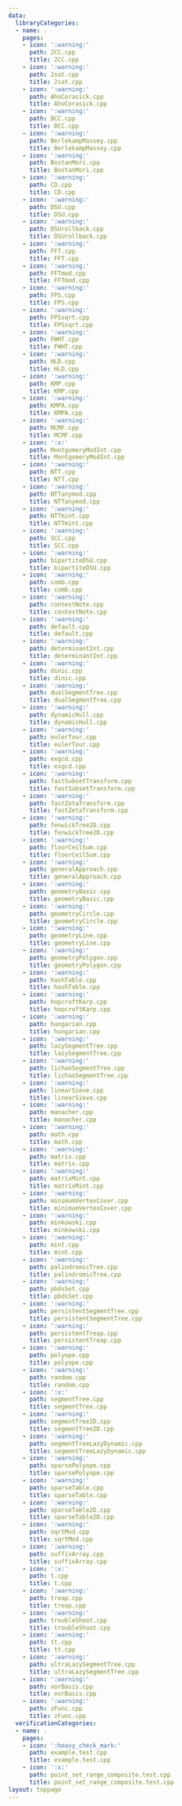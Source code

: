 ```yaml
---
data:
  libraryCategories:
  - name: .
    pages:
    - icon: ':warning:'
      path: 2CC.cpp
      title: 2CC.cpp
    - icon: ':warning:'
      path: 2sat.cpp
      title: 2sat.cpp
    - icon: ':warning:'
      path: AhoCorasick.cpp
      title: AhoCorasick.cpp
    - icon: ':warning:'
      path: BCC.cpp
      title: BCC.cpp
    - icon: ':warning:'
      path: BerlekampMassey.cpp
      title: BerlekampMassey.cpp
    - icon: ':warning:'
      path: BostanMori.cpp
      title: BostanMori.cpp
    - icon: ':warning:'
      path: CD.cpp
      title: CD.cpp
    - icon: ':warning:'
      path: DSU.cpp
      title: DSU.cpp
    - icon: ':warning:'
      path: DSUrollback.cpp
      title: DSUrollback.cpp
    - icon: ':warning:'
      path: FFT.cpp
      title: FFT.cpp
    - icon: ':warning:'
      path: FFTmod.cpp
      title: FFTmod.cpp
    - icon: ':warning:'
      path: FPS.cpp
      title: FPS.cpp
    - icon: ':warning:'
      path: FPSsqrt.cpp
      title: FPSsqrt.cpp
    - icon: ':warning:'
      path: FWHT.cpp
      title: FWHT.cpp
    - icon: ':warning:'
      path: HLD.cpp
      title: HLD.cpp
    - icon: ':warning:'
      path: KMP.cpp
      title: KMP.cpp
    - icon: ':warning:'
      path: KMPA.cpp
      title: KMPA.cpp
    - icon: ':warning:'
      path: MCMF.cpp
      title: MCMF.cpp
    - icon: ':x:'
      path: MontgomeryModInt.cpp
      title: MontgomeryModInt.cpp
    - icon: ':warning:'
      path: NTT.cpp
      title: NTT.cpp
    - icon: ':warning:'
      path: NTTanymod.cpp
      title: NTTanymod.cpp
    - icon: ':warning:'
      path: NTTmint.cpp
      title: NTTmint.cpp
    - icon: ':warning:'
      path: SCC.cpp
      title: SCC.cpp
    - icon: ':warning:'
      path: bipartiteDSU.cpp
      title: bipartiteDSU.cpp
    - icon: ':warning:'
      path: comb.cpp
      title: comb.cpp
    - icon: ':warning:'
      path: contestNote.cpp
      title: contestNote.cpp
    - icon: ':warning:'
      path: default.cpp
      title: default.cpp
    - icon: ':warning:'
      path: determinantInt.cpp
      title: determinantInt.cpp
    - icon: ':warning:'
      path: dinic.cpp
      title: dinic.cpp
    - icon: ':warning:'
      path: dualSegmentTree.cpp
      title: dualSegmentTree.cpp
    - icon: ':warning:'
      path: dynamicHull.cpp
      title: dynamicHull.cpp
    - icon: ':warning:'
      path: eulerTour.cpp
      title: eulerTour.cpp
    - icon: ':warning:'
      path: exgcd.cpp
      title: exgcd.cpp
    - icon: ':warning:'
      path: fastSubsetTransform.cpp
      title: fastSubsetTransform.cpp
    - icon: ':warning:'
      path: fastZetaTransform.cpp
      title: fastZetaTransform.cpp
    - icon: ':warning:'
      path: fenwickTree2D.cpp
      title: fenwickTree2D.cpp
    - icon: ':warning:'
      path: floorCeilSum.cpp
      title: floorCeilSum.cpp
    - icon: ':warning:'
      path: generalApproach.cpp
      title: generalApproach.cpp
    - icon: ':warning:'
      path: geometryBasic.cpp
      title: geometryBasic.cpp
    - icon: ':warning:'
      path: geometryCircle.cpp
      title: geometryCircle.cpp
    - icon: ':warning:'
      path: geometryLine.cpp
      title: geometryLine.cpp
    - icon: ':warning:'
      path: geometryPolygon.cpp
      title: geometryPolygon.cpp
    - icon: ':warning:'
      path: hashTable.cpp
      title: hashTable.cpp
    - icon: ':warning:'
      path: hopcroftKarp.cpp
      title: hopcroftKarp.cpp
    - icon: ':warning:'
      path: hungarian.cpp
      title: hungarian.cpp
    - icon: ':warning:'
      path: lazySegmentTree.cpp
      title: lazySegmentTree.cpp
    - icon: ':warning:'
      path: lichaoSegmentTree.cpp
      title: lichaoSegmentTree.cpp
    - icon: ':warning:'
      path: linearSieve.cpp
      title: linearSieve.cpp
    - icon: ':warning:'
      path: manacher.cpp
      title: manacher.cpp
    - icon: ':warning:'
      path: math.cpp
      title: math.cpp
    - icon: ':warning:'
      path: matrix.cpp
      title: matrix.cpp
    - icon: ':warning:'
      path: matrixMint.cpp
      title: matrixMint.cpp
    - icon: ':warning:'
      path: minimumVertexCover.cpp
      title: minimumVertexCover.cpp
    - icon: ':warning:'
      path: minkowski.cpp
      title: minkowski.cpp
    - icon: ':warning:'
      path: mint.cpp
      title: mint.cpp
    - icon: ':warning:'
      path: palindromicTree.cpp
      title: palindromicTree.cpp
    - icon: ':warning:'
      path: pbdsSet.cpp
      title: pbdsSet.cpp
    - icon: ':warning:'
      path: persistentSegmentTree.cpp
      title: persistentSegmentTree.cpp
    - icon: ':warning:'
      path: persistentTreap.cpp
      title: persistentTreap.cpp
    - icon: ':warning:'
      path: polyope.cpp
      title: polyope.cpp
    - icon: ':warning:'
      path: random.cpp
      title: random.cpp
    - icon: ':x:'
      path: segmentTree.cpp
      title: segmentTree.cpp
    - icon: ':warning:'
      path: segmentTree2D.cpp
      title: segmentTree2D.cpp
    - icon: ':warning:'
      path: segmentTreeLazyDynamic.cpp
      title: segmentTreeLazyDynamic.cpp
    - icon: ':warning:'
      path: sparsePolyope.cpp
      title: sparsePolyope.cpp
    - icon: ':warning:'
      path: sparseTable.cpp
      title: sparseTable.cpp
    - icon: ':warning:'
      path: sparseTable2D.cpp
      title: sparseTable2D.cpp
    - icon: ':warning:'
      path: sqrtMod.cpp
      title: sqrtMod.cpp
    - icon: ':warning:'
      path: suffixArray.cpp
      title: suffixArray.cpp
    - icon: ':x:'
      path: t.cpp
      title: t.cpp
    - icon: ':warning:'
      path: treap.cpp
      title: treap.cpp
    - icon: ':warning:'
      path: troubleShoot.cpp
      title: troubleShoot.cpp
    - icon: ':warning:'
      path: tt.cpp
      title: tt.cpp
    - icon: ':warning:'
      path: ultraLazySegmentTree.cpp
      title: ultraLazySegmentTree.cpp
    - icon: ':warning:'
      path: xorBasis.cpp
      title: xorBasis.cpp
    - icon: ':warning:'
      path: zFunc.cpp
      title: zFunc.cpp
  verificationCategories:
  - name: .
    pages:
    - icon: ':heavy_check_mark:'
      path: example.test.cpp
      title: example.test.cpp
    - icon: ':x:'
      path: point_set_range_composite.test.cpp
      title: point_set_range_composite.test.cpp
layout: toppage
---
```

